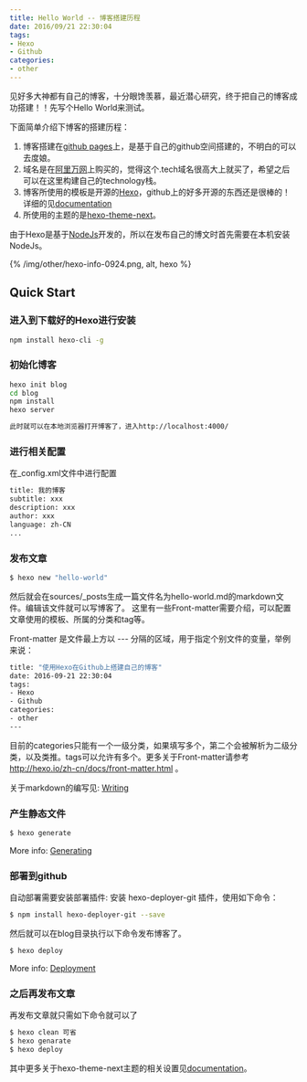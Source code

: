 ```yaml
---
title: Hello World -- 博客搭建历程
date: 2016/09/21 22:30:04
tags:
- Hexo
- Github
categories:
- other
---
```


见好多大神都有自己的博客，十分眼馋羡慕，最近潜心研究，终于把自己的博客成功搭建！！先写个Hello World来测试。

下面简单介绍下博客的搭建历程：
1. 博客搭建在[github pages](https://pages.github.com/)上，是基于自己的github空间搭建的，不明白的可以去度娘。
2. 域名是在[阿里万网](https://wanwang.aliyun.com/domain/)上购买的，觉得这个.tech域名很高大上就买了，希望之后可以在这里构建自己的technology栈。
3. 博客所使用的模板是开源的[Hexo](https://hexo.io/)，github上的好多开源的东西还是很棒的！详细的见[documentation](https://hexo.io/docs/)
4. 所使用的主题的是[hexo-theme-next](https://github.com/iissnan/hexo-theme-next)。

由于Hexo是基于[NodeJs](http://nodejs.cn/)开发的，所以在发布自己的博文时首先需要在本机安装NodeJs。

{% /img/other/hexo-info-0924.png, alt, hexo %}

## Quick Start

### 进入到下载好的Hexo进行安装

``` bash
npm install hexo-cli -g
```

### 初始化博客

``` bash
hexo init blog
cd blog
npm install
hexo server

此时就可以在本地浏览器打开博客了，进入http://localhost:4000/
```

### 进行相关配置

在_config.xml文件中进行配置

``` bash
title: 我的博客
subtitle: xxx
description: xxx
author: xxx
language: zh-CN
...
```

### 发布文章

``` bash
$ hexo new "hello-world"
```

然后就会在sources/_posts生成一篇文件名为hello-world.md的markdown文件。编辑该文件就可以写博客了。
这里有一些Front-matter需要介绍，可以配置文章使用的模板、所属的分类和tag等。

Front-matter 是文件最上方以 --- 分隔的区域，用于指定个别文件的变量，举例来说：

``` bash
title: "使用Hexo在Github上搭建自己的博客"
date: 2016-09-21 22:30:04
tags:
- Hexo
- Github
categories:
- other
---
```

目前的categories只能有一个一级分类，如果填写多个，第二个会被解析为二级分类，以及类推。tags可以允许有多个。更多关于Front-matter请参考 http://hexo.io/zh-cn/docs/front-matter.html 。

关于markdown的编写见: [Writing](https://hexo.io/docs/writing.html)

### 产生静态文件

``` bash
$ hexo generate
```

More info: [Generating](https://hexo.io/docs/generating.html)

### 部署到github

自动部署需要安装部署插件:
安装 hexo-deployer-git 插件，使用如下命令：

``` bash
$ npm install hexo-deployer-git --save
```

然后就可以在blog目录执行以下命令发布博客了。

``` bash
$ hexo deploy
```

More info: [Deployment](https://hexo.io/docs/deployment.html)

### 之后再发布文章

再发布文章就只需如下命令就可以了

``` bash
$ hexo clean 可省
$ hexo genarate
$ hexo deploy
```

其中更多关于hexo-theme-next主题的相关设置见[documentation](http://theme-next.iissnan.com)。